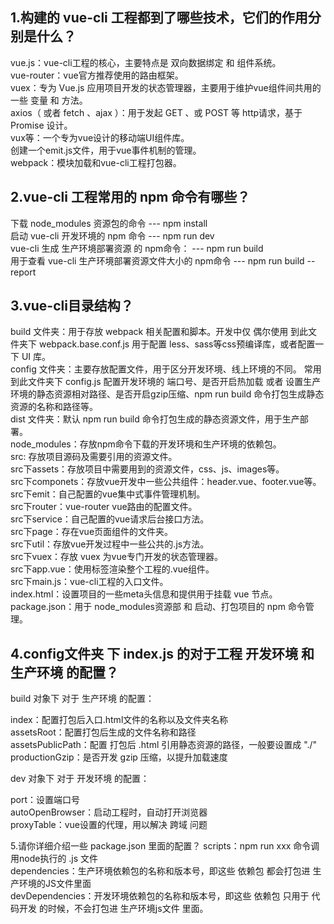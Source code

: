 1.构建的 vue-cli 工程都到了哪些技术，它们的作用分别是什么？
---
  vue.js：vue-cli工程的核心，主要特点是 双向数据绑定 和 组件系统。  
  vue-router：vue官方推荐使用的路由框架。  
  vuex：专为 Vue.js 应用项目开发的状态管理器，主要用于维护vue组件间共用的一些 变量 和 方法。  
  axios（ 或者 fetch 、ajax ）：用于发起 GET 、或 POST 等 http请求，基于 Promise 设计。  
  vux等：一个专为vue设计的移动端UI组件库。  
  创建一个emit.js文件，用于vue事件机制的管理。  
  webpack：模块加载和vue-cli工程打包器。 
  
2.vue-cli 工程常用的 npm 命令有哪些？
----
下载 node_modules 资源包的命令                      --- npm install  
启动 vue-cli 开发环境的 npm 命令                    --- npm run dev  
vue-cli 生成 生产环境部署资源 的 npm命令：           --- npm run build  
用于查看 vue-cli 生产环境部署资源文件大小的 npm命令   --- npm run build --report  

3.vue-cli目录结构？
----
build 文件夹：用于存放 webpack 相关配置和脚本。开发中仅 偶尔使用 到此文件夹下 webpack.base.conf.js 用于配置 less、sass等css预编译库，或者配置一下 UI 库。  
config 文件夹：主要存放配置文件，用于区分开发环境、线上环境的不同。 常用到此文件夹下 config.js 配置开发环境的 端口号、是否开启热加载 或者 设置生产环境的静态资源相对路径、是否开启gzip压缩、npm run build 命令打包生成静态资源的名称和路径等。  
dist 文件夹：默认 npm run build 命令打包生成的静态资源文件，用于生产部署。  
node_modules：存放npm命令下载的开发环境和生产环境的依赖包。  
src: 存放项目源码及需要引用的资源文件。  
src下assets：存放项目中需要用到的资源文件，css、js、images等。  
src下componets：存放vue开发中一些公共组件：header.vue、footer.vue等。  
src下emit：自己配置的vue集中式事件管理机制。  
src下router：vue-router vue路由的配置文件。  
src下service：自己配置的vue请求后台接口方法。  
src下page：存在vue页面组件的文件夹。  
src下util：存放vue开发过程中一些公共的.js方法。  
src下vuex：存放 vuex 为vue专门开发的状态管理器。  
src下app.vue：使用标签<route-view></router-view>渲染整个工程的.vue组件。  
src下main.js：vue-cli工程的入口文件。  
index.html：设置项目的一些meta头信息和提供用于挂载 vue 节点。  
package.json：用于 node_modules资源部 和 启动、打包项目的 npm 命令管理。  

4.config文件夹 下 index.js 的对于工程 开发环境 和 生产环境 的配置？
----
build 对象下 对于 生产环境 的配置：  

index：配置打包后入口.html文件的名称以及文件夹名称  
assetsRoot：配置打包后生成的文件名称和路径  
assetsPublicPath：配置 打包后 .html 引用静态资源的路径，一般要设置成 "./"  
productionGzip：是否开发 gzip 压缩，以提升加载速度  

dev 对象下 对于 开发环境 的配置：  

port：设置端口号  
autoOpenBrowser：启动工程时，自动打开浏览器  
proxyTable：vue设置的代理，用以解决 跨域 问题  

5.请你详细介绍一些 package.json 里面的配置？
scripts：npm run xxx 命令调用node执行的 .js 文件  
dependencies：生产环境依赖包的名称和版本号，即这些 依赖包 都会打包进 生产环境的JS文件里面  
devDependencies：开发环境依赖包的名称和版本号，即这些 依赖包 只用于 代码开发 的时候，不会打包进 生产环境js文件 里面。  




  
